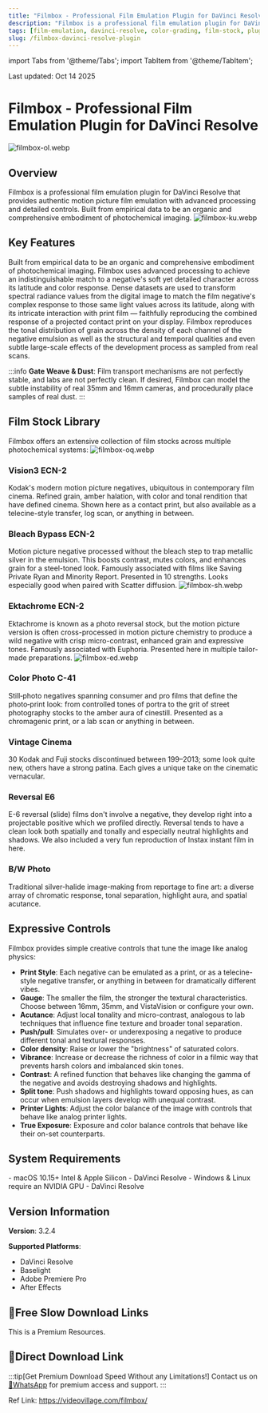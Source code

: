 ```yaml
---
title: "Filmbox - Professional Film Emulation Plugin for DaVinci Resolve"
description: "Filmbox is a professional film emulation plugin for DaVinci Resolve that provides authentic motion picture film emulation with advanced processing and detailed controls."
tags: [film-emulation, davinci-resolve, color-grading, film-stock, plugin]
slug: /filmbox-davinci-resolve-plugin
---
```


import Tabs from '@theme/Tabs';
import TabItem from '@theme/TabItem';

<div class="updated-date">Last updated: Oct 14 2025</div>


# Filmbox - Professional Film Emulation Plugin for DaVinci Resolve
![filmbox-ol.webp](https://list.ucards.store/d/img/filmbox-ol.webp)

## Overview

Filmbox is a professional film emulation plugin for DaVinci Resolve that provides authentic motion picture film emulation with advanced processing and detailed controls. Built from empirical data to be an organic and comprehensive embodiment of photochemical imaging.
![filmbox-ku.webp](https://list.ucards.store/d/img/filmbox-ku.webp)

## Key Features

<Tabs>
<TabItem value="accuracy" label="Exceptional Accuracy">
Built from empirical data to be an organic and comprehensive embodiment of photochemical imaging. Filmbox uses advanced processing to achieve an indistinguishable match to a negative's soft yet detailed character across its latitude and color response.
</TabItem>
<TabItem value="color" label="Color & Tone">
Dense datasets are used to transform spectral radiance values from the digital image to match the film negative's complex response to those same light values across its latitude, along with its intricate interaction with print film — faithfully reproducing the combined response of a projected contact print on your display.
</TabItem>
<TabItem value="grain" label="Grain & Texture">
Filmbox reproduces the tonal distribution of grain across the density of each channel of the negative emulsion as well as the structural and temporal qualities and even subtle large-scale effects of the development process as sampled from real scans.
</TabItem>
</Tabs>

:::info
**Gate Weave & Dust**: Film transport mechanisms are not perfectly stable, and labs are not perfectly clean. If desired, Filmbox can model the subtle instability of real 35mm and 16mm cameras, and procedurally place samples of real dust.
:::

## Film Stock Library

Filmbox offers an extensive collection of film stocks across multiple photochemical systems:
![filmbox-oq.webp](https://list.ucards.store/d/img/filmbox-oq.webp)

### Vision3 ECN-2
Kodak's modern motion picture negatives, ubiquitous in contemporary film cinema. Refined grain, amber halation, with color and tonal rendition that have defined cinema. Shown here as a contact print, but also available as a telecine-style transfer, log scan, or anything in between.


### Bleach Bypass ECN-2
Motion picture negative processed without the bleach step to trap metallic silver in the emulsion. This boosts contrast, mutes colors, and enhances grain for a steel-toned look. Famously associated with films like Saving Private Ryan and Minority Report. Presented in 10 strengths. Looks especially good when paired with Scatter diffusion.
![filmbox-sh.webp](https://list.ucards.store/d/img/filmbox-sh.webp)
### Ektachrome ECN-2
Ektachrome is known as a photo reversal stock, but the motion picture version is often cross-processed in motion picture chemistry to produce a wild negative with crisp micro-contrast, enhanced grain and expressive tones. Famously associated with Euphoria. Presented here in multiple tailor-made preparations.
![filmbox-ed.webp](https://list.ucards.store/d/img/filmbox-ed.webp)

### Color Photo C-41
Still‑photo negatives spanning consumer and pro films that define the photo‑print look: from controlled tones of portra to the grit of street photography stocks to the amber aura of cinestill. Presented as a chromagenic print, or a lab scan or anything in between.

### Vintage Cinema
30 Kodak and Fuji stocks discontinued between 199–2013; some look quite new, others have a strong patina. Each gives a unique take on the cinematic vernacular.

### Reversal E6
E-6 reversal (slide) films don't involve a negative, they develop right into a projectable positive which we profiled directly. Reversal tends to have a clean look both spatially and tonally and especially neutral highlights and shadows. We also included a very fun reproduction of Instax instant film in here.

### B/W Photo
Traditional silver-halide image-making from reportage to fine art: a diverse array of chromatic response, tonal separation, highlight aura, and spatial acutance.

## Expressive Controls

Filmbox provides simple creative controls that tune the image like analog physics:

- **Print Style**: Each negative can be emulated as a print, or as a telecine-style negative transfer, or anything in between for dramatically different vibes.
- **Gauge**: The smaller the film, the stronger the textural characteristics. Choose between 16mm, 35mm, and VistaVision or configure your own.
- **Acutance**: Adjust local tonality and micro-contrast, analogous to lab techniques that influence fine texture and broader tonal separation.
- **Push/pull**: Simulates over- or underexposing a negative to produce different tonal and textural responses.
- **Color density**: Raise or lower the "brightness" of saturated colors.
- **Vibrance**: Increase or decrease the richness of color in a filmic way that prevents harsh colors and imbalanced skin tones.
- **Contrast**: A refined function that behaves like changing the gamma of the negative and avoids destroying shadows and highlights.
- **Split tone**: Push shadows and highlights toward opposing hues, as can occur when emulsion layers develop with unequal contrast.
- **Printer Lights**: Adjust the color balance of the image with controls that behave like analog printer lights.
- **True Exposure**: Exposure and color balance controls that behave like their on-set counterparts.


## System Requirements

<Tabs>
<TabItem value="macos" label="macOS">
- macOS 10.15+ Intel & Apple Silicon
- DaVinci Resolve
</TabItem>
<TabItem value="windows" label="Windows/Linux">
- Windows & Linux require an NVIDIA GPU
- DaVinci Resolve
</TabItem>
</Tabs>

## Version Information

**Version**: 3.2.4

**Supported Platforms**: 
- DaVinci Resolve
- Baselight 
- Adobe Premiere Pro
- After Effects

## 🐌Free Slow Download Links

This is a Premium Resources.

## 🚀Direct Download Link
:::tip[Get Premium Download Speed Without any Limitations!]
Contact us on [💬WhatsApp](https://wa.me/+8613237610083) for premium  access and support.
:::


Ref Link: https://videovillage.com/filmbox/

